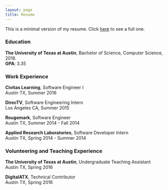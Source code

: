 ```yaml
---
layout: page
title: Resume
---
```


This is a minimal version of my resume. Click [here](/static/DanielDaoResume.pdf) to see a full one.

### Education
**The University of Texas at Austin**, Bachelor of Science, Computer Science, 2016.     
**GPA**: 3.35

### Work Experience
**Civitas Learning**, Software Engineer I                                                                
Austin TX, Summer 2016


**DirecTV**, Software Engineering Intern                                                                
Los Angeles CA, Summer 2015

**Rougemark**, Software Engineer                                                               
Austin TX, Summer 2014 - Fall 2014

**Applied Research Laboratories**, Software Developer Intern                                                               
Austin TX, Spring 2014 - Summer 2014

### Volunteering and Teaching Experience
**The University of Texas at Austin**, Undergraduate Teaching Assistant                                                               
Austin TX, Spring 2016

**DigitalATX**, Technical Contributor                                                               
Austin TX, Spring 2016
